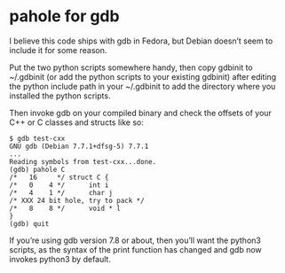 pahole for gdb
==============

I believe this code ships with gdb in Fedora, but Debian doesn’t seem
to include it for some reason.

Put the two python scripts somewhere handy, then copy gdbinit to
~/.gdbinit (or add the python scripts to your existing gdbinit) after
editing the python include path in your ~/.gdbinit to add the
directory where you installed the python scripts.

Then invoke gdb on your compiled binary and check the offsets of your
C++ or C classes and structs like so:

```
$ gdb test-cxx
GNU gdb (Debian 7.7.1+dfsg-5) 7.7.1
...
Reading symbols from test-cxx...done.
(gdb) pahole C
/*   16     */ struct C {
/*   0    4 */      int i
/*   4    1 */      char j
/* XXX 24 bit hole, try to pack */
/*   8    8 */      void * l
}
(gdb) quit
```

If you’re using gdb version 7.8 or about, then you’ll want the python3
scripts, as the syntax of the print function has changed and gdb now
invokes python3 by default.
